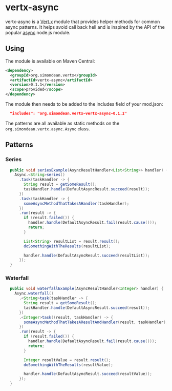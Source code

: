 # vertx-async

vertx-async is a [Vert.x](http://vertx.io/) module that provides helper methods for common async patterns.
It helps avoid call back hell and is inspired by the API of the popular [async](https://www.npmjs.com/package/async)
node.js module.

## Using

The module is available on Maven Central:

``` xml
<dependency>
  <groupId>org.simondean.vertx</groupId>
  <artifactId>vertx-async</artifactId>
  <version>0.1.1</version>
  <scope>provided</scope>
</dependency>
```

The module then needs to be added to the includes field of your mod.json:

``` json
  "includes": "org.simondean.vertx~vertx-async~0.1.1"
```

The patterns are all available as static methods on the `org.simondean.vertx.async.Async` class.

## Patterns

### Series

``` java
  public void seriesExample(AsyncResultHandler<List<String>> handler) {
    Async.<String>series()
      .task(taskHandler -> {
        String result = getSomeResult();
        taskHandler.handle(DefaultAsyncResult.succeed(result));
      })
      .task(taskHandler -> {
        someAsyncMethodThatTakesAHandler(taskHandler);
      })
      .run(result -> {
        if (result.failed()) {
          handler.handle(DefaultAsyncResult.fail(result.cause()));
          return;
        }

        List<String> resultList = result.result();
        doSomethingWithTheResults(resultList);

        handler.handle(DefaultAsyncResult.succeed(resultList));
      });
  }
```

### Waterfall

``` java
  public void waterfallExample(AsyncResultHandler<Integer> handler) {
    Async.waterfall()
      .<String>task(taskHandler -> {
        String result = getSomeResult();
        taskHandler.handle(DefaultAsyncResult.succeed(result));
      })
      .<Integer>task((result, taskHandler) -> {
        someAsyncMethodThatTakesAResultAndHandler(result, taskHandler);
      })
      .run(result -> {
        if (result.failed()) {
          handler.handle(DefaultAsyncResult.fail(result.cause()));
          return;
        }

        Integer resultValue = result.result();
        doSomethingWithTheResults(resultValue);

        handler.handle(DefaultAsyncResult.succeed(resultValue));
      });
  }
```
